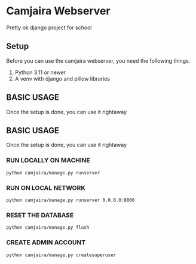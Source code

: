 # Camjaira Webserver
Pretty ok django project for school

## Setup
Before you can use the camjaira webserver, you need the following things.

1. Python 3.11 or newer
2. A venv with django and pillow libraries

## BASIC USAGE
Once the setup is done, you can use it rightaway
## BASIC USAGE
Once the setup is done, you can use it rightaway

### RUN LOCALLY ON MACHINE

```
python camjaira/manage.py runserver
```

### RUN ON LOCAL NETWORK

```
python camjaira/manage.py runserver 0.0.0.0:8000
```

### RESET THE DATABASE

```
python camjaira/manage.py flush
```

### CREATE ADMIN ACCOUNT

```
python camjaira/manage.py createsuperuser
```
